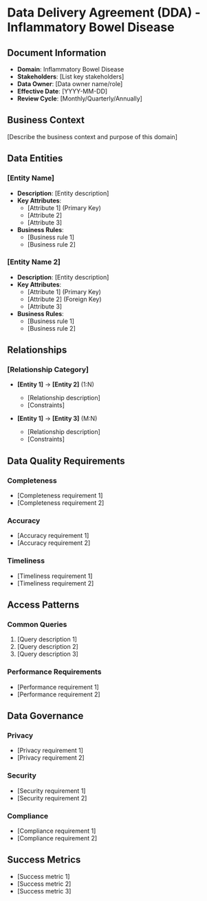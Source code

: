 # Data Delivery Agreement (DDA) - Inflammatory Bowel Disease

## Document Information
- **Domain**: Inflammatory Bowel Disease
- **Stakeholders**: [List key stakeholders]
- **Data Owner**: [Data owner name/role]
- **Effective Date**: [YYYY-MM-DD]
- **Review Cycle**: [Monthly/Quarterly/Annually]

## Business Context
[Describe the business context and purpose of this domain]

## Data Entities

### [Entity Name]
- **Description**: [Entity description]
- **Key Attributes**:
  - [Attribute 1] (Primary Key)
  - [Attribute 2]
  - [Attribute 3]
- **Business Rules**:
  - [Business rule 1]
  - [Business rule 2]

### [Entity Name 2]
- **Description**: [Entity description]
- **Key Attributes**:
  - [Attribute 1] (Primary Key)
  - [Attribute 2] (Foreign Key)
  - [Attribute 3]
- **Business Rules**:
  - [Business rule 1]
  - [Business rule 2]

## Relationships

### [Relationship Category]
- **[Entity 1]** → **[Entity 2]** (1:N)
  - [Relationship description]
  - [Constraints]

- **[Entity 1]** → **[Entity 3]** (M:N)
  - [Relationship description]
  - [Constraints]

## Data Quality Requirements

### Completeness
- [Completeness requirement 1]
- [Completeness requirement 2]

### Accuracy
- [Accuracy requirement 1]
- [Accuracy requirement 2]

### Timeliness
- [Timeliness requirement 1]
- [Timeliness requirement 2]

## Access Patterns

### Common Queries
1. [Query description 1]
2. [Query description 2]
3. [Query description 3]

### Performance Requirements
- [Performance requirement 1]
- [Performance requirement 2]

## Data Governance

### Privacy
- [Privacy requirement 1]
- [Privacy requirement 2]

### Security
- [Security requirement 1]
- [Security requirement 2]

### Compliance
- [Compliance requirement 1]
- [Compliance requirement 2]

## Success Metrics
- [Success metric 1]
- [Success metric 2]
- [Success metric 3]
